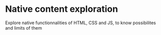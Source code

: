 # Native content exploration

Explore native functionnalities of HTML, CSS and JS, to know possibilites and limits of them

